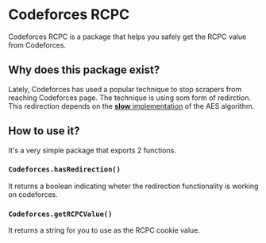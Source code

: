 # Codeforces RCPC

Codeforces RCPC is a package that helps you safely get the RCPC value from Codeforces.

## Why does this package exist?

Lately, Codeforces has used a popular technique to stop scrapers from reaching Codeforces page.
The technique is using som form of redirction. This redirection depends on the [**slow** implementation](https://code.google.com/archive/p/slowaes/) of the AES algorithm.

## How to use it?

It's a very simple package that exports 2 functions.

### `Codeforces.hasRedirection()`

It returns a boolean indicating wheter the redirection functionality is working on codeforces.

### `Codeforces.getRCPCValue()`

It returns a string for you to use as the RCPC cookie value.
